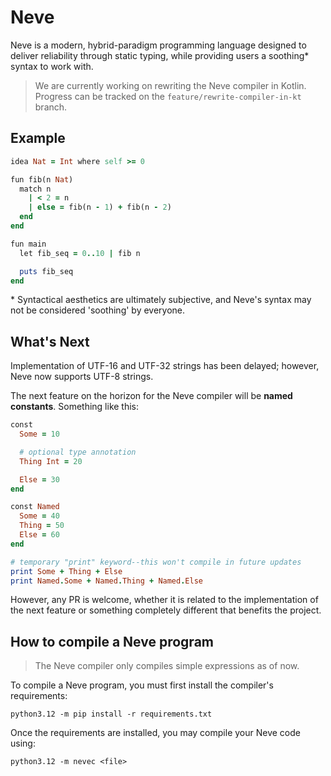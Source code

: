 # Neve

Neve is a modern, hybrid-paradigm programming language designed to deliver reliability through static typing, while providing users a soothing* syntax to work with.

> We are currently working on rewriting the Neve compiler in Kotlin.  Progress can be tracked on the `feature/rewrite-compiler-in-kt` branch.

## Example

```rb
idea Nat = Int where self >= 0

fun fib(n Nat)
  match n
    | < 2 = n
    | else = fib(n - 1) + fib(n - 2)
  end
end

fun main
  let fib_seq = 0..10 | fib n

  puts fib_seq
end
```

\* Syntactical aesthetics are ultimately subjective, and Neve's syntax may not be considered 'soothing' by everyone.

## What's Next

Implementation of UTF-16 and UTF-32 strings has been delayed; however, Neve now supports UTF-8 strings.

The next feature on the horizon for the Neve compiler will be **named constants**.
Something like this:

```rb
const
  Some = 10

  # optional type annotation
  Thing Int = 20

  Else = 30
end

const Named
  Some = 40
  Thing = 50
  Else = 60
end

# temporary "print" keyword--this won't compile in future updates
print Some + Thing + Else
print Named.Some + Named.Thing + Named.Else
```

However, any PR is welcome, whether it is related to the implementation of
the next feature or something completely different that benefits the project.

## How to compile a Neve program

> The Neve compiler only compiles simple expressions as of now.

To compile a Neve program, you must first install the compiler's requirements:

```
python3.12 -m pip install -r requirements.txt
```

Once the requirements are installed, you may compile your Neve code using:

```
python3.12 -m nevec <file>
```
